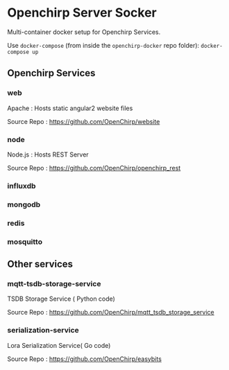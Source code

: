 # Openchirp Server Socker
Multi-container docker setup for Openchirp Services. 

Use `docker-compose` (from inside the `openchirp-docker` repo folder):
`docker-compose up`

## Openchirp Services

### web
Apache : Hosts static angular2 website files

Source Repo : https://github.com/OpenChirp/website

### node
Node.js : Hosts REST Server

Source Repo : https://github.com/OpenChirp/openchirp_rest   

### influxdb
### mongodb
### redis
### mosquitto

## Other services

### mqtt-tsdb-storage-service
TSDB Storage Service ( Python code) 

Source Repo : https://github.com/OpenChirp/mqtt_tsdb_storage_service

### serialization-service
Lora Serialization Service( Go code)

Source Repo : https://github.com/OpenChirp/easybits

